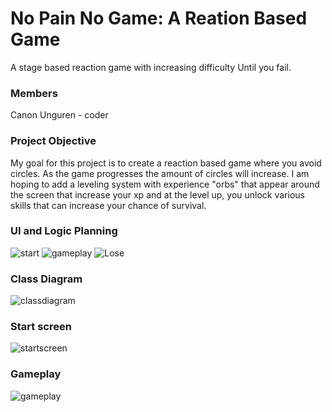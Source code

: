 # No Pain No Game: A Reation Based Game
A stage based reaction game with increasing difficulty Until you fail. 

### Members
Canon Unguren - coder

### Project Objective
My goal for this project is to create a reaction based game where you avoid circles. As the game progresses the amount of circles will increase. I am hoping to add a leveling system with experience "orbs" that appear around the screen that increase your xp and at the level up, you unlock various skills that can increase your chance of survival. 


### UI and Logic Planning
![start]()
![gameplay]()
![Lose]()
### Class Diagram
![classdiagram]()
### Start screen
![startscreen]()
### Gameplay
![gameplay]()
